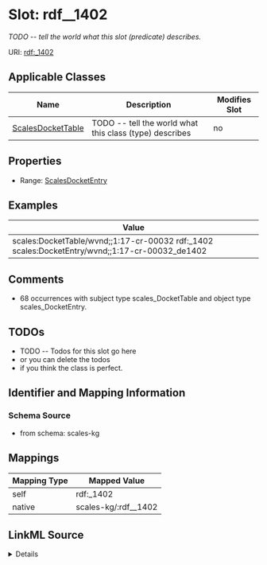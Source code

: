 

# Slot: rdf__1402


_TODO -- tell the world what this slot (predicate) describes._





URI: [rdf:_1402](http://www.w3.org/1999/02/22-rdf-syntax-ns#_1402)



<!-- no inheritance hierarchy -->





## Applicable Classes

| Name | Description | Modifies Slot |
| --- | --- | --- |
| [ScalesDocketTable](../classes/ScalesDocketTable.md) | TODO -- tell the world what this class (type) describes |  no  |







## Properties

* Range: [ScalesDocketEntry](../classes/ScalesDocketEntry.md)






## Examples

| Value |
| --- |
| scales:DocketTable/wvnd;;1:17-cr-00032 rdf:_1402 scales:DocketEntry/wvnd;;1:17-cr-00032_de1402 |

## Comments

* 68 occurrences with subject type scales_DocketTable and object type scales_DocketEntry.

## TODOs

* TODO -- Todos for this slot go here
* or you can delete the todos
* if you think the class is perfect.

## Identifier and Mapping Information







### Schema Source


* from schema: scales-kg




## Mappings

| Mapping Type | Mapped Value |
| ---  | ---  |
| self | rdf:_1402 |
| native | scales-kg/:rdf__1402 |




## LinkML Source

<details>
```yaml
name: rdf__1402
description: TODO -- tell the world what this slot (predicate) describes.
todos:
- TODO -- Todos for this slot go here
- or you can delete the todos
- if you think the class is perfect.
comments:
- 68 occurrences with subject type scales_DocketTable and object type scales_DocketEntry.
examples:
- value: scales:DocketTable/wvnd;;1:17-cr-00032 rdf:_1402 scales:DocketEntry/wvnd;;1:17-cr-00032_de1402
from_schema: scales-kg
rank: 1000
slot_uri: rdf:_1402
alias: rdf__1402
domain_of:
- scales_DocketTable
range: scales_DocketEntry

```
</details>